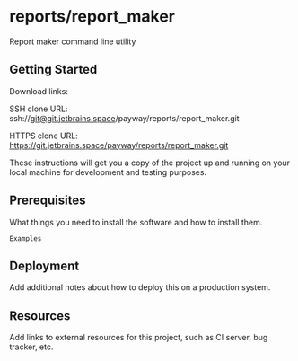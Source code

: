 # reports/report_maker

Report maker command line utility

## Getting Started

Download links:

SSH clone URL: ssh://git@git.jetbrains.space/payway/reports/report_maker.git

HTTPS clone URL: https://git.jetbrains.space/payway/reports/report_maker.git



These instructions will get you a copy of the project up and running on your local machine for development and testing purposes.

## Prerequisites

What things you need to install the software and how to install them.

```
Examples
```

## Deployment

Add additional notes about how to deploy this on a production system.

## Resources

Add links to external resources for this project, such as CI server, bug tracker, etc.
